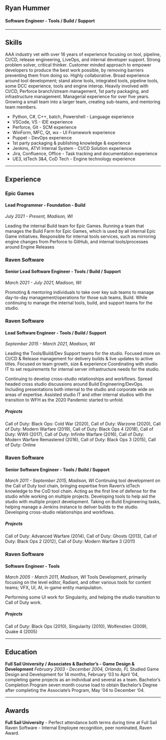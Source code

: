 ## Ryan Hummer
#### Software Engineer - Tools / Build / Support

---
## Skills
AAA industry vet with over 16 years of experience focusing on tool, pipeline, CI/CD, release engineering, LiveOps, and internal developer support.
Strong problem solver, critical thinker. Customer minded approach to empower developers to produce the best work possible, by removing barriers preventing them from doing so. Highly collaborative.
Broad experience around tool development; stand alone tools, integrated tools, pipeline tools, some DCC experience, tools and engine interop. Heavily involved with CI/CD, Perforce branch/stream management, 1st party packaging, and infrastructure management.
Managerial experience for over five years. Growing a small team into a larger team, creating sub-teams, and mentoring team members.
* Python, C#, C++, batch, Powershell - Language experience
* VSCode, VS - IDE experience
* Perforce, Git - SCM experience
* WinForm, MFC, Qt, wx - UI Framework experience
* Puppet - DevOps experience
* 1st party packaging & publishing knowledge & experience
* Jenkins, ATVI Internal System - CI/CD Solution experience
* Jira, Confluence, Office - Task tracking and documentation experience
* UE3, idTech 3&4, CoD Tech - Engine technology experience


---
## Experience
### Epic Games
#### Lead Programmer - Foundation - Build
_July 2021 - Present, Madison, WI_

Leading the internal Build team for Epic Games. Running a team that manages the Build Farm for Epic Games, which is used by all internal Epic Game initiatives. Responsible for internal tools services, such as mirroring engine changes from Perforce to GitHub, and internal tools/processes around Engine Releases

### Raven Software
#### Senior Lead Software Engineer - Tools / Build / Support
_March 2021 - July 2021,  Madison, WI_

Promoting & mentoring individuals to take over key sub teams to manage day-to-day management/operations for those sub teams, Build. While continuing to manage the internal tools, build, and support teams for the studio.


### Raven Software
#### Lead Software Engineer - Tools / Build / Support
_September 2015 - March 2021,  Madison, WI_

Leading the Tools/Build/Dev Support teams for the studio. Focused more on CI/CD & Release management for delivery builds & live updates to active titles. Focused on team growth, size & experience
Coordinating with studio IT to set requirements for internal server infrastructure needs for the studio.

Continuing to develop cross-studio relationships and workflows. Spread headed cross studio discussions around Build Engineering/DevOps. Including presentations both internal to the studio and  corporate wide on areas of expertise.
Assisted studio IT and other internal studios with the transition to WFH as the 2020 Pandemic started to unfold.

##### Projects
Call of Duty: Black Ops: Cold War (2020), Call of Duty: Warzone (2020), Call of Duty: Modern Warfare (2019), Call of Duty: Black Ops 4 (2018), Call of Duty: WWII (2017), Call of Duty: Infinite Warfare (2016), Call of Duty: Modern Warfare Remastered (2016), Call of Duty: Black Ops 3 (2015), Call of Duty: Online

### Raven Software
#### Senior Software Engineer - Tools / Build / Support
_March 2011  - September 2015,  Madison, WI_
Continuing tool development on the Call of Duty tool chain, bringing expertise from Raven’s idTech knowledge to the CoD tool chain.  Acting as the first line of defense for the studio while working on multiple projects. Developing tools to help aid the studio with multiple project development. 
Taking on Build Engineering tasks, helping manage a Jenkins instance to deliver builds to the studio.
Developing cross-studio relationships and workflows.

##### Projects
Call of Duty: Advanced Warfare (2014), Call of Duty: Ghosts (2013), Call of Duty: Black Ops 2 (2012), Call of Duty: Modern Warfare 3 (2011)

### Raven Software
#### Software Engineer - Tools
_March 2005 - March 2011,  Madison, WI_
Tools Development, primarily focusing on the  level editor, Radiant,  and other various tools for content teams; VFX, UI, AI, in-game entity manipulation.

Performing some UI work for Singularity, and helping the studio transition to Call of Duty work.

##### Projects
 Call of Duty: Black Ops (2010), Singularity (2010), Wolfenstien (2009), Quake 4 (2005)


---
## Education
**Full Sail University / Associates & Bachelor’s - Game Design & Development**
_February 2003 - December 2004,  Orlando, FL_
Studied Game Design and Development for 14 months, February ‘03 to April ‘04, completing game projects as an individual and several as a team. Bachelor’s Completion Program seven month course load to obtain Bachelor’s Degree after completing the Associate’s Program, May ‘04 to December ‘04.

---
## Awards
**Full Sail University** - Perfect attendance both terms during time at Full Sail
Raven Software - Internal Employee recognition, peer nominated, Raven Award.


